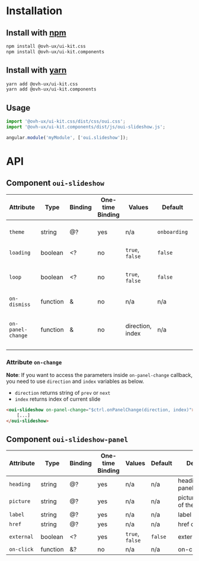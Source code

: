 # Installation

## Install with [npm](https://www.npmjs.com/)

```bash
npm install @ovh-ux/ui-kit.css
npm install @ovh-ux/ui-kit.components
```

## Install with [yarn](https://yarnpkg.com)

```bash
yarn add @ovh-ux/ui-kit.css
yarn add @ovh-ux/ui-kit.components
```
## Usage

```js
import '@ovh-ux/ui-kit.css/dist/css/oui.css';
import '@ovh-ux/ui-kit.components/dist/js/oui-slideshow.js';

angular.module('myModule', ['oui.slideshow']);
```

# API

## Component `oui-slideshow`

| Attribute         | Type      | Binding   | One-time Binding  | Values                  | Default       | Description
| ----              | ----      | ----      | ----              | ----                    | ----          | ----
| `theme`           | string    | @?        | yes               | n/a                     | `onboarding`  | add specific theme to component
| `loading`         | boolean   | <?        | no                | `true`, `false`         | `false`       | display loader flag
| `loop`            | boolean   | <?        | no                | `true`, `false`         | `false`       | whether the component should cycle continuously
| `on-dismiss`      | function  | &         | no                | n/a                     | n/a           | dismiss callback
| `on-panel-change` | function  | &         | no                | direction, index        | n/a           | handler triggered when on click of next slide

### Attribute `on-change`

**Note**: If you want to access the parameters inside `on-panel-change` callback, you need to use `direction` and `index` variables as below.

* `direction` returns string of `prev` or `next`
* `index` returns index of current slide

```html
<oui-slideshow on-panel-change="$ctrl.onPanelChange(direction, index)">
    [...]
</oui-slideshow>
```

## Component `oui-slideshow-panel`

| Attribute     | Type      | Binding   | One-time Binding  | Values            | Default   | Description
| ----          | ----      | ----      | ----              | ----              | ----      | ----
| `heading`     | string    | @?        | yes               | n/a               | n/a       | heading of the panel
| `picture`     | string    | @?        | yes               | n/a               | n/a       | picture/illustration of the panel
| `label`       | string    | @?        | yes               | n/a               | n/a       | label of the link
| `href`        | string    | @?        | yes               | n/a               | n/a       | href of the link
| `external`    | boolean   | <?        | yes               | `true`, `false`   | `false`   | external link flag
| `on-click`    | function  | &?        | no                | n/a               | n/a       | on-click handler
